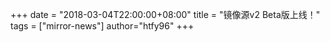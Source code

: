 +++
date = "2018-03-04T22:00:00+08:00"
title = "镜像源v2 Beta版上线！"
tags = ["mirror-news"]
author="htfy96"
+++
